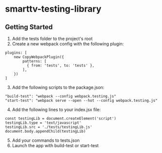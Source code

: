 # smarttv-testing-library


## Getting Started
1. Add the tests folder to the project's root
2. Create a new webpack config with the following plugin:
```
plugins: [
    new CopyWebpackPlugin({
        patterns: [
          { from: 'tests', to: 'tests' },
        ],
    })
]
```
3. Add the following scripts to the package.json:
```
"build-test": "webpack --config webpack.testing.js"
"start-test": "webpack serve --open --hot --config webpack.testing.js"
```
4. Add the following lines to your index.jsx file:
```
const testingLib = document.createElement('script')
testingLib.type = 'text/javascript'
testingLib.src = './tests/testingLib.js'
document.body.appendChild(testingLib)
```
5. Add your commands to tests.json
6. Launch the app with build-test or start-test
